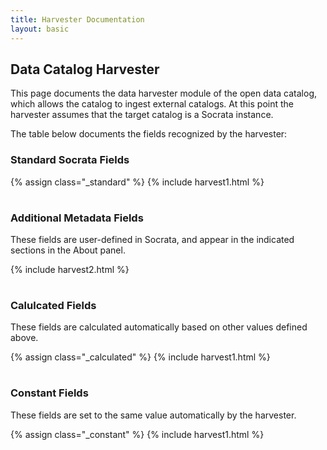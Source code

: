 ```yaml
---
title: Harvester Documentation
layout: basic
---
```


## Data Catalog Harvester

This page documents the data harvester module of the open data catalog, which allows the catalog to ingest external catalogs.
At this point the harvester assumes that the target catalog is a Socrata instance.

The table below documents the fields recognized by the harvester:

### Standard Socrata Fields ###

<table class="harvesting">
{% assign class="_standard" %}
{% include harvest1.html %}
</table>

### Additional Metadata Fields ###

These fields are user-defined in Socrata, and appear in the indicated sections in the About panel.

<table class="harvesting">
{% include harvest2.html %}
</table>

### Calulcated Fields ###

These fields are calculated automatically based on other values defined above.

<table class="harvesting">
{% assign class="_calculated" %}
{% include harvest1.html %}
</table>

### Constant Fields ###

These fields are set to the same value automatically by the harvester.

<table class="harvesting">
{% assign class="_constant" %}
{% include harvest1.html %}
</table>
